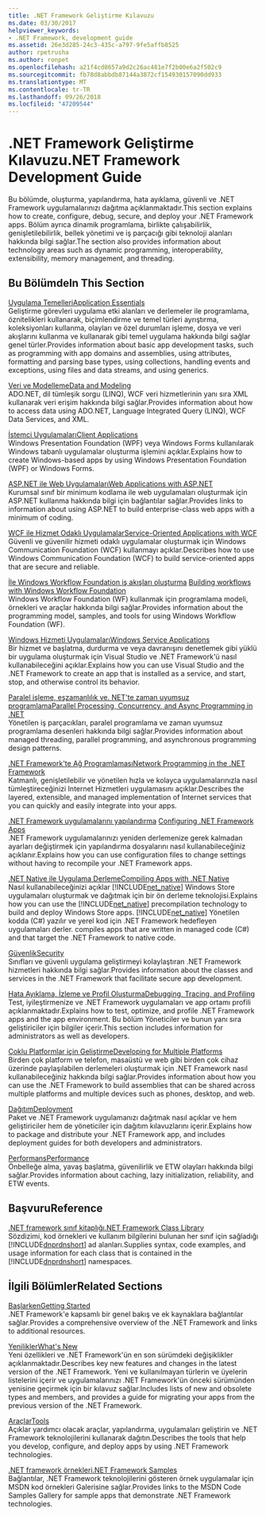 ```yaml
---
title: .NET Framework Geliştirme Kılavuzu
ms.date: 03/30/2017
helpviewer_keywords:
- .NET Framework, development guide
ms.assetid: 26e3d285-24c3-435c-a797-9fe5affb8525
author: rpetrusha
ms.author: ronpet
ms.openlocfilehash: a21f4cd8657a9d2c26ac481e7f2b00e6a2f502c9
ms.sourcegitcommit: fb78d8abbdb87144a3872cf154930157090dd933
ms.translationtype: MT
ms.contentlocale: tr-TR
ms.lasthandoff: 09/26/2018
ms.locfileid: "47209544"
---
```

# <a name="net-framework-development-guide"></a><span data-ttu-id="c0b20-102">.NET Framework Geliştirme Kılavuzu</span><span class="sxs-lookup"><span data-stu-id="c0b20-102">.NET Framework Development Guide</span></span>
<span data-ttu-id="c0b20-103">Bu bölümde, oluşturma, yapılandırma, hata ayıklama, güvenli ve .NET Framework uygulamalarınızı dağıtma açıklanmaktadır.</span><span class="sxs-lookup"><span data-stu-id="c0b20-103">This section explains how to create, configure, debug, secure, and deploy your .NET Framework apps.</span></span> <span data-ttu-id="c0b20-104">Bölüm ayrıca dinamik programlama, birlikte çalışabilirlik, genişletilebilirlik, bellek yönetimi ve iş parçacığı gibi teknoloji alanları hakkında bilgi sağlar.</span><span class="sxs-lookup"><span data-stu-id="c0b20-104">The section also provides information about technology areas such as dynamic programming, interoperability, extensibility, memory management, and threading.</span></span>  
  
## <a name="in-this-section"></a><span data-ttu-id="c0b20-105">Bu Bölümde</span><span class="sxs-lookup"><span data-stu-id="c0b20-105">In This Section</span></span>  
 [<span data-ttu-id="c0b20-106">Uygulama Temelleri</span><span class="sxs-lookup"><span data-stu-id="c0b20-106">Application Essentials</span></span>](../../docs/standard/application-essentials.md)  
 <span data-ttu-id="c0b20-107">Geliştirme görevleri uygulama etki alanları ve derlemeler ile programlama, öznitelikleri kullanarak, biçimlendirme ve temel türleri ayrıştırma, koleksiyonları kullanma, olayları ve özel durumları işleme, dosya ve veri akışlarını kullanma ve kullanarak gibi temel uygulama hakkında bilgi sağlar genel türler.</span><span class="sxs-lookup"><span data-stu-id="c0b20-107">Provides information about basic app development tasks, such as programming with app domains and assemblies, using attributes, formatting and parsing base types, using collections, handling events and exceptions, using files and data streams, and using generics.</span></span>  
  
 [<span data-ttu-id="c0b20-108">Veri ve Modelleme</span><span class="sxs-lookup"><span data-stu-id="c0b20-108">Data and Modeling</span></span>](../../docs/framework/data/index.md)  
 <span data-ttu-id="c0b20-109">ADO.NET, dil tümleşik sorgu (LINQ), WCF veri hizmetlerinin yanı sıra XML kullanarak veri erişim hakkında bilgi sağlar.</span><span class="sxs-lookup"><span data-stu-id="c0b20-109">Provides information about how to access data using ADO.NET, Language Integrated Query (LINQ), WCF Data Services, and XML.</span></span>  
  
 [<span data-ttu-id="c0b20-110">İstemci Uygulamaları</span><span class="sxs-lookup"><span data-stu-id="c0b20-110">Client Applications</span></span>](../../docs/framework/develop-client-apps.md)  
 <span data-ttu-id="c0b20-111">Windows Presentation Foundation (WPF) veya Windows Forms kullanılarak Windows tabanlı uygulamalar oluşturma işlemini açıklar.</span><span class="sxs-lookup"><span data-stu-id="c0b20-111">Explains how to create Windows-based apps by using Windows Presentation Foundation (WPF) or Windows Forms.</span></span>  
  
 [<span data-ttu-id="c0b20-112">ASP.NET ile Web Uygulamaları</span><span class="sxs-lookup"><span data-stu-id="c0b20-112">Web Applications with ASP.NET</span></span>](../../docs/framework/develop-web-apps-with-aspnet.md)  
 <span data-ttu-id="c0b20-113">Kurumsal sınıf bir minimum kodlama ile web uygulamaları oluşturmak için ASP.NET kullanma hakkında bilgi için bağlantılar sağlar.</span><span class="sxs-lookup"><span data-stu-id="c0b20-113">Provides links to information about using ASP.NET to build enterprise-class web apps with a minimum of coding.</span></span>  
  
 [<span data-ttu-id="c0b20-114">WCF ile Hizmet Odaklı Uygulamalar</span><span class="sxs-lookup"><span data-stu-id="c0b20-114">Service-Oriented Applications with WCF</span></span>](../../docs/framework/wcf/index.md)  
 <span data-ttu-id="c0b20-115">Güvenli ve güvenilir hizmeti odaklı uygulamalar oluşturmak için Windows Communication Foundation (WCF) kullanmayı açıklar.</span><span class="sxs-lookup"><span data-stu-id="c0b20-115">Describes how to use Windows Communication Foundation (WCF) to build service-oriented apps that are secure and reliable.</span></span>  
  
 <span data-ttu-id="c0b20-116">[İle Windows Workflow Foundation iş akışları oluşturma](windows-workflow-foundation/index.md)   </span><span class="sxs-lookup"><span data-stu-id="c0b20-116">[Building workflows with Windows Workflow Foundation](windows-workflow-foundation/index.md)   </span></span>  
 <span data-ttu-id="c0b20-117">Windows Workflow Foundation (WF) kullanmak için programlama modeli, örnekleri ve araçlar hakkında bilgi sağlar.</span><span class="sxs-lookup"><span data-stu-id="c0b20-117">Provides information about the programming model, samples, and tools for using Windows Workflow Foundation (WF).</span></span>  

 [<span data-ttu-id="c0b20-118">Windows Hizmeti Uygulamaları</span><span class="sxs-lookup"><span data-stu-id="c0b20-118">Windows Service Applications</span></span>](../../docs/framework/windows-services/index.md)  
 <span data-ttu-id="c0b20-119">Bir hizmet ve başlatma, durdurma ve veya davranışını denetlemek gibi yüklü bir uygulama oluşturmak için Visual Studio ve .NET Framework'ü nasıl kullanabileceğini açıklar.</span><span class="sxs-lookup"><span data-stu-id="c0b20-119">Explains how you can use Visual Studio and the .NET Framework to create an app that is installed as a service, and start, stop, and otherwise control its behavior.</span></span>  
  
 [<span data-ttu-id="c0b20-120">Paralel işleme, eşzamanlılık ve. NET'te zaman uyumsuz programlama</span><span class="sxs-lookup"><span data-stu-id="c0b20-120">Parallel Processing, Concurrency, and Async Programming in .NET</span></span>](../../docs/standard/parallel-processing-and-concurrency.md)  
 <span data-ttu-id="c0b20-121">Yönetilen iş parçacıkları, paralel programlama ve zaman uyumsuz programlama desenleri hakkında bilgi sağlar.</span><span class="sxs-lookup"><span data-stu-id="c0b20-121">Provides information about managed threading, parallel programming, and asynchronous programming design patterns.</span></span>  
  
 [<span data-ttu-id="c0b20-122">.NET Framework'te Ağ Programlaması</span><span class="sxs-lookup"><span data-stu-id="c0b20-122">Network Programming in the .NET Framework</span></span>](../../docs/framework/network-programming/index.md)  
 <span data-ttu-id="c0b20-123">Katmanlı, genişletilebilir ve yönetilen hızla ve kolayca uygulamalarınızla nasıl tümleştireceğinizi Internet Hizmetleri uygulamasını açıklar.</span><span class="sxs-lookup"><span data-stu-id="c0b20-123">Describes the layered, extensible, and managed implementation of Internet services that you can quickly and easily integrate into your apps.</span></span>  
  
 <span data-ttu-id="c0b20-124">[.NET Framework uygulamalarını yapılandırma](configure-apps/index.md)  </span><span class="sxs-lookup"><span data-stu-id="c0b20-124">[Configuring .NET Framework Apps](configure-apps/index.md)  </span></span>  
 <span data-ttu-id="c0b20-125">.NET Framework uygulamalarınızı yeniden derlemenize gerek kalmadan ayarları değiştirmek için yapılandırma dosyalarını nasıl kullanabileceğiniz açıklanır.</span><span class="sxs-lookup"><span data-stu-id="c0b20-125">Explains how you can use configuration files to change settings without having to recompile your .NET Framework apps.</span></span>  
  
 [<span data-ttu-id="c0b20-126">.NET Native ile Uygulama Derleme</span><span class="sxs-lookup"><span data-stu-id="c0b20-126">Compiling Apps with .NET Native</span></span>](../../docs/framework/net-native/index.md)  
 <span data-ttu-id="c0b20-127">Nasıl kullanabileceğinizi açıklar [!INCLUDE[net_native](../../includes/net-native-md.md)] Windows Store uygulamaları oluşturmak ve dağıtmak için bir ön derleme teknolojisi.</span><span class="sxs-lookup"><span data-stu-id="c0b20-127">Explains how you can use the [!INCLUDE[net_native](../../includes/net-native-md.md)] precompilation technology to build and deploy Windows Store apps.</span></span> [!INCLUDE[net_native](../../includes/net-native-md.md)] <span data-ttu-id="c0b20-128">Yönetilen kodda (C#) yazılır ve yerel kod için .NET Framework hedefleyen uygulamaları derler.</span><span class="sxs-lookup"><span data-stu-id="c0b20-128"> compiles apps that are written in managed code (C#) and that target the .NET Framework to native code.</span></span>  
  
 [<span data-ttu-id="c0b20-129">Güvenlik</span><span class="sxs-lookup"><span data-stu-id="c0b20-129">Security</span></span>](../../docs/standard/security/index.md)  
 <span data-ttu-id="c0b20-130">Sınıfları ve güvenli uygulama geliştirmeyi kolaylaştıran .NET Framework hizmetleri hakkında bilgi sağlar.</span><span class="sxs-lookup"><span data-stu-id="c0b20-130">Provides information about the classes and services in the .NET Framework that facilitate secure app development.</span></span>  
  
 [<span data-ttu-id="c0b20-131">Hata Ayıklama, İzleme ve Profil Oluşturma</span><span class="sxs-lookup"><span data-stu-id="c0b20-131">Debugging, Tracing, and Profiling</span></span>](../../docs/framework/debug-trace-profile/index.md)  
 <span data-ttu-id="c0b20-132">Test, iyileştirmenize ve .NET Framework uygulamaları ve app ortamı profili açıklanmaktadır.</span><span class="sxs-lookup"><span data-stu-id="c0b20-132">Explains how to test, optimize, and profile .NET Framework apps and the app environment.</span></span> <span data-ttu-id="c0b20-133">Bu bölüm Yöneticiler ve bunun yanı sıra geliştiriciler için bilgiler içerir.</span><span class="sxs-lookup"><span data-stu-id="c0b20-133">This section includes information for administrators as well as developers.</span></span>  
  
 [<span data-ttu-id="c0b20-134">Çoklu Platformlar için Geliştirme</span><span class="sxs-lookup"><span data-stu-id="c0b20-134">Developing for Multiple Platforms</span></span>](../../docs/standard/cross-platform/index.md)  
 <span data-ttu-id="c0b20-135">Birden çok platform ve telefon, masaüstü ve web gibi birden çok cihaz üzerinde paylaşılabilen derlemeleri oluşturmak için .NET Framework nasıl kullanabileceğiniz hakkında bilgi sağlar.</span><span class="sxs-lookup"><span data-stu-id="c0b20-135">Provides information about how you can use the .NET Framework to build assemblies that can be shared across multiple platforms and multiple devices such as phones, desktop, and web.</span></span>  
  
 [<span data-ttu-id="c0b20-136">Dağıtım</span><span class="sxs-lookup"><span data-stu-id="c0b20-136">Deployment</span></span>](../../docs/framework/deployment/index.md)  
 <span data-ttu-id="c0b20-137">Paket ve .NET Framework uygulamanızı dağıtmak nasıl açıklar ve hem geliştiriciler hem de yöneticiler için dağıtım kılavuzlarını içerir.</span><span class="sxs-lookup"><span data-stu-id="c0b20-137">Explains how to package and distribute your .NET Framework app, and includes deployment guides for both developers and administrators.</span></span>  
  
 [<span data-ttu-id="c0b20-138">Performans</span><span class="sxs-lookup"><span data-stu-id="c0b20-138">Performance</span></span>](../../docs/framework/performance/index.md)  
 <span data-ttu-id="c0b20-139">Önbelleğe alma, yavaş başlatma, güvenilirlik ve ETW olayları hakkında bilgi sağlar.</span><span class="sxs-lookup"><span data-stu-id="c0b20-139">Provides information about caching, lazy initialization, reliability, and ETW events.</span></span>  
 
## <a name="reference"></a><span data-ttu-id="c0b20-140">Başvuru</span><span class="sxs-lookup"><span data-stu-id="c0b20-140">Reference</span></span>  
 [<span data-ttu-id="c0b20-141">.NET framework sınıf kitaplığı</span><span class="sxs-lookup"><span data-stu-id="c0b20-141">.NET Framework Class Library</span></span>](/dotnet/api/?view=netframework-4.7)  
 <span data-ttu-id="c0b20-142">Sözdizimi, kod örnekleri ve kullanım bilgilerini bulunan her sınıf için sağladığı [!INCLUDE[dnprdnshort](../../includes/dnprdnshort-md.md)] ad alanları.</span><span class="sxs-lookup"><span data-stu-id="c0b20-142">Supplies syntax, code examples, and usage information for each class that is contained in the [!INCLUDE[dnprdnshort](../../includes/dnprdnshort-md.md)] namespaces.</span></span>  
  
## <a name="related-sections"></a><span data-ttu-id="c0b20-143">İlgili Bölümler</span><span class="sxs-lookup"><span data-stu-id="c0b20-143">Related Sections</span></span>  
 [<span data-ttu-id="c0b20-144">Başlarken</span><span class="sxs-lookup"><span data-stu-id="c0b20-144">Getting Started</span></span>](../../docs/framework/get-started/index.md)  
 <span data-ttu-id="c0b20-145">.NET Framework'e kapsamlı bir genel bakış ve ek kaynaklara bağlantılar sağlar.</span><span class="sxs-lookup"><span data-stu-id="c0b20-145">Provides a comprehensive overview of the .NET Framework and links to additional resources.</span></span>  
  
 [<span data-ttu-id="c0b20-146">Yenilikler</span><span class="sxs-lookup"><span data-stu-id="c0b20-146">What's New</span></span>](../../docs/framework/whats-new/index.md)  
 <span data-ttu-id="c0b20-147">Yeni özellikleri ve .NET Framework'ün en son sürümdeki değişiklikler açıklanmaktadır.</span><span class="sxs-lookup"><span data-stu-id="c0b20-147">Describes key new features and changes in the latest version of the .NET Framework.</span></span> <span data-ttu-id="c0b20-148">Yeni ve kullanılmayan türlerin ve üyelerin listelerini içerir ve uygulamalarınızı .NET Framework'ün önceki sürümünden yenisine geçirmek için bir kılavuz sağlar.</span><span class="sxs-lookup"><span data-stu-id="c0b20-148">Includes lists of new and obsolete types and members, and provides a guide for migrating your apps from the previous version of the .NET Framework.</span></span>  
  
 [<span data-ttu-id="c0b20-149">Araçlar</span><span class="sxs-lookup"><span data-stu-id="c0b20-149">Tools</span></span>](../../docs/framework/tools/index.md)  
 <span data-ttu-id="c0b20-150">Açıklar yardımcı olacak araçlar, yapılandırma, uygulamaları geliştirin ve .NET Framework teknolojilerini kullanarak dağıtın.</span><span class="sxs-lookup"><span data-stu-id="c0b20-150">Describes the tools that help you develop, configure, and deploy apps by using .NET Framework technologies.</span></span>  
  
 [<span data-ttu-id="c0b20-151">.NET framework örnekleri</span><span class="sxs-lookup"><span data-stu-id="c0b20-151">.NET Framework Samples</span></span>](https://msdn.microsoft.com/library/177055f8-4a1f-43e7-aee6-995c196079b1)  
 <span data-ttu-id="c0b20-152">Bağlantılar, .NET Framework teknolojilerini gösteren örnek uygulamalar için MSDN kod örnekleri Galerisine sağlar.</span><span class="sxs-lookup"><span data-stu-id="c0b20-152">Provides links to the MSDN Code Samples Gallery for sample apps that demonstrate .NET Framework technologies.</span></span>
